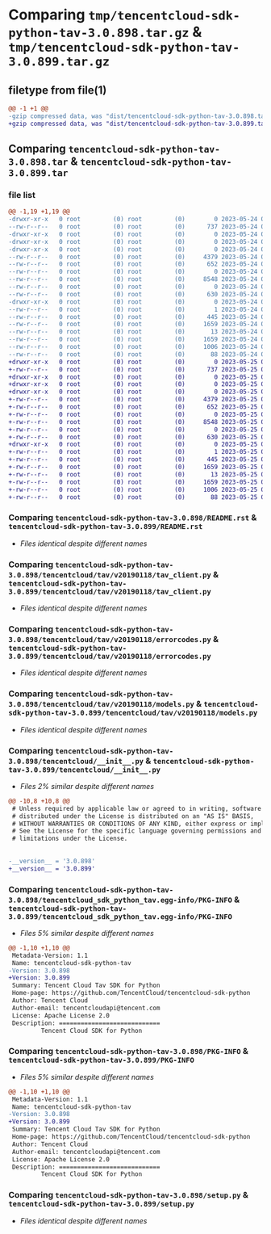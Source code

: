 # Comparing `tmp/tencentcloud-sdk-python-tav-3.0.898.tar.gz` & `tmp/tencentcloud-sdk-python-tav-3.0.899.tar.gz`

## filetype from file(1)

```diff
@@ -1 +1 @@
-gzip compressed data, was "dist/tencentcloud-sdk-python-tav-3.0.898.tar", last modified: Wed May 24 02:06:22 2023, max compression
+gzip compressed data, was "dist/tencentcloud-sdk-python-tav-3.0.899.tar", last modified: Thu May 25 00:36:13 2023, max compression
```

## Comparing `tencentcloud-sdk-python-tav-3.0.898.tar` & `tencentcloud-sdk-python-tav-3.0.899.tar`

### file list

```diff
@@ -1,19 +1,19 @@
-drwxr-xr-x   0 root         (0) root         (0)        0 2023-05-24 02:06:22.000000 tencentcloud-sdk-python-tav-3.0.898/
--rw-r--r--   0 root         (0) root         (0)      737 2023-05-24 02:06:22.000000 tencentcloud-sdk-python-tav-3.0.898/README.rst
-drwxr-xr-x   0 root         (0) root         (0)        0 2023-05-24 02:06:22.000000 tencentcloud-sdk-python-tav-3.0.898/tencentcloud/
-drwxr-xr-x   0 root         (0) root         (0)        0 2023-05-24 02:06:22.000000 tencentcloud-sdk-python-tav-3.0.898/tencentcloud/tav/
-drwxr-xr-x   0 root         (0) root         (0)        0 2023-05-24 02:06:22.000000 tencentcloud-sdk-python-tav-3.0.898/tencentcloud/tav/v20190118/
--rw-r--r--   0 root         (0) root         (0)     4379 2023-05-24 02:06:22.000000 tencentcloud-sdk-python-tav-3.0.898/tencentcloud/tav/v20190118/tav_client.py
--rw-r--r--   0 root         (0) root         (0)      652 2023-05-24 02:06:22.000000 tencentcloud-sdk-python-tav-3.0.898/tencentcloud/tav/v20190118/errorcodes.py
--rw-r--r--   0 root         (0) root         (0)        0 2023-05-24 02:06:22.000000 tencentcloud-sdk-python-tav-3.0.898/tencentcloud/tav/v20190118/__init__.py
--rw-r--r--   0 root         (0) root         (0)     8548 2023-05-24 02:06:22.000000 tencentcloud-sdk-python-tav-3.0.898/tencentcloud/tav/v20190118/models.py
--rw-r--r--   0 root         (0) root         (0)        0 2023-05-24 02:06:22.000000 tencentcloud-sdk-python-tav-3.0.898/tencentcloud/tav/__init__.py
--rw-r--r--   0 root         (0) root         (0)      630 2023-05-24 02:06:22.000000 tencentcloud-sdk-python-tav-3.0.898/tencentcloud/__init__.py
-drwxr-xr-x   0 root         (0) root         (0)        0 2023-05-24 02:06:22.000000 tencentcloud-sdk-python-tav-3.0.898/tencentcloud_sdk_python_tav.egg-info/
--rw-r--r--   0 root         (0) root         (0)        1 2023-05-24 02:06:22.000000 tencentcloud-sdk-python-tav-3.0.898/tencentcloud_sdk_python_tav.egg-info/dependency_links.txt
--rw-r--r--   0 root         (0) root         (0)      445 2023-05-24 02:06:22.000000 tencentcloud-sdk-python-tav-3.0.898/tencentcloud_sdk_python_tav.egg-info/SOURCES.txt
--rw-r--r--   0 root         (0) root         (0)     1659 2023-05-24 02:06:22.000000 tencentcloud-sdk-python-tav-3.0.898/tencentcloud_sdk_python_tav.egg-info/PKG-INFO
--rw-r--r--   0 root         (0) root         (0)       13 2023-05-24 02:06:22.000000 tencentcloud-sdk-python-tav-3.0.898/tencentcloud_sdk_python_tav.egg-info/top_level.txt
--rw-r--r--   0 root         (0) root         (0)     1659 2023-05-24 02:06:22.000000 tencentcloud-sdk-python-tav-3.0.898/PKG-INFO
--rw-r--r--   0 root         (0) root         (0)     1006 2023-05-24 02:06:22.000000 tencentcloud-sdk-python-tav-3.0.898/setup.py
--rw-r--r--   0 root         (0) root         (0)       88 2023-05-24 02:06:22.000000 tencentcloud-sdk-python-tav-3.0.898/setup.cfg
+drwxr-xr-x   0 root         (0) root         (0)        0 2023-05-25 00:36:13.000000 tencentcloud-sdk-python-tav-3.0.899/
+-rw-r--r--   0 root         (0) root         (0)      737 2023-05-25 00:36:13.000000 tencentcloud-sdk-python-tav-3.0.899/README.rst
+drwxr-xr-x   0 root         (0) root         (0)        0 2023-05-25 00:36:13.000000 tencentcloud-sdk-python-tav-3.0.899/tencentcloud/
+drwxr-xr-x   0 root         (0) root         (0)        0 2023-05-25 00:36:13.000000 tencentcloud-sdk-python-tav-3.0.899/tencentcloud/tav/
+drwxr-xr-x   0 root         (0) root         (0)        0 2023-05-25 00:36:13.000000 tencentcloud-sdk-python-tav-3.0.899/tencentcloud/tav/v20190118/
+-rw-r--r--   0 root         (0) root         (0)     4379 2023-05-25 00:36:13.000000 tencentcloud-sdk-python-tav-3.0.899/tencentcloud/tav/v20190118/tav_client.py
+-rw-r--r--   0 root         (0) root         (0)      652 2023-05-25 00:36:13.000000 tencentcloud-sdk-python-tav-3.0.899/tencentcloud/tav/v20190118/errorcodes.py
+-rw-r--r--   0 root         (0) root         (0)        0 2023-05-25 00:36:13.000000 tencentcloud-sdk-python-tav-3.0.899/tencentcloud/tav/v20190118/__init__.py
+-rw-r--r--   0 root         (0) root         (0)     8548 2023-05-25 00:36:13.000000 tencentcloud-sdk-python-tav-3.0.899/tencentcloud/tav/v20190118/models.py
+-rw-r--r--   0 root         (0) root         (0)        0 2023-05-25 00:36:13.000000 tencentcloud-sdk-python-tav-3.0.899/tencentcloud/tav/__init__.py
+-rw-r--r--   0 root         (0) root         (0)      630 2023-05-25 00:36:13.000000 tencentcloud-sdk-python-tav-3.0.899/tencentcloud/__init__.py
+drwxr-xr-x   0 root         (0) root         (0)        0 2023-05-25 00:36:13.000000 tencentcloud-sdk-python-tav-3.0.899/tencentcloud_sdk_python_tav.egg-info/
+-rw-r--r--   0 root         (0) root         (0)        1 2023-05-25 00:36:13.000000 tencentcloud-sdk-python-tav-3.0.899/tencentcloud_sdk_python_tav.egg-info/dependency_links.txt
+-rw-r--r--   0 root         (0) root         (0)      445 2023-05-25 00:36:13.000000 tencentcloud-sdk-python-tav-3.0.899/tencentcloud_sdk_python_tav.egg-info/SOURCES.txt
+-rw-r--r--   0 root         (0) root         (0)     1659 2023-05-25 00:36:13.000000 tencentcloud-sdk-python-tav-3.0.899/tencentcloud_sdk_python_tav.egg-info/PKG-INFO
+-rw-r--r--   0 root         (0) root         (0)       13 2023-05-25 00:36:13.000000 tencentcloud-sdk-python-tav-3.0.899/tencentcloud_sdk_python_tav.egg-info/top_level.txt
+-rw-r--r--   0 root         (0) root         (0)     1659 2023-05-25 00:36:13.000000 tencentcloud-sdk-python-tav-3.0.899/PKG-INFO
+-rw-r--r--   0 root         (0) root         (0)     1006 2023-05-25 00:36:13.000000 tencentcloud-sdk-python-tav-3.0.899/setup.py
+-rw-r--r--   0 root         (0) root         (0)       88 2023-05-25 00:36:13.000000 tencentcloud-sdk-python-tav-3.0.899/setup.cfg
```

### Comparing `tencentcloud-sdk-python-tav-3.0.898/README.rst` & `tencentcloud-sdk-python-tav-3.0.899/README.rst`

 * *Files identical despite different names*

### Comparing `tencentcloud-sdk-python-tav-3.0.898/tencentcloud/tav/v20190118/tav_client.py` & `tencentcloud-sdk-python-tav-3.0.899/tencentcloud/tav/v20190118/tav_client.py`

 * *Files identical despite different names*

### Comparing `tencentcloud-sdk-python-tav-3.0.898/tencentcloud/tav/v20190118/errorcodes.py` & `tencentcloud-sdk-python-tav-3.0.899/tencentcloud/tav/v20190118/errorcodes.py`

 * *Files identical despite different names*

### Comparing `tencentcloud-sdk-python-tav-3.0.898/tencentcloud/tav/v20190118/models.py` & `tencentcloud-sdk-python-tav-3.0.899/tencentcloud/tav/v20190118/models.py`

 * *Files identical despite different names*

### Comparing `tencentcloud-sdk-python-tav-3.0.898/tencentcloud/__init__.py` & `tencentcloud-sdk-python-tav-3.0.899/tencentcloud/__init__.py`

 * *Files 2% similar despite different names*

```diff
@@ -10,8 +10,8 @@
 # Unless required by applicable law or agreed to in writing, software
 # distributed under the License is distributed on an "AS IS" BASIS,
 # WITHOUT WARRANTIES OR CONDITIONS OF ANY KIND, either express or implied.
 # See the License for the specific language governing permissions and
 # limitations under the License.
 
 
-__version__ = '3.0.898'
+__version__ = '3.0.899'
```

### Comparing `tencentcloud-sdk-python-tav-3.0.898/tencentcloud_sdk_python_tav.egg-info/PKG-INFO` & `tencentcloud-sdk-python-tav-3.0.899/tencentcloud_sdk_python_tav.egg-info/PKG-INFO`

 * *Files 5% similar despite different names*

```diff
@@ -1,10 +1,10 @@
 Metadata-Version: 1.1
 Name: tencentcloud-sdk-python-tav
-Version: 3.0.898
+Version: 3.0.899
 Summary: Tencent Cloud Tav SDK for Python
 Home-page: https://github.com/TencentCloud/tencentcloud-sdk-python
 Author: Tencent Cloud
 Author-email: tencentcloudapi@tencent.com
 License: Apache License 2.0
 Description: ============================
         Tencent Cloud SDK for Python
```

### Comparing `tencentcloud-sdk-python-tav-3.0.898/PKG-INFO` & `tencentcloud-sdk-python-tav-3.0.899/PKG-INFO`

 * *Files 5% similar despite different names*

```diff
@@ -1,10 +1,10 @@
 Metadata-Version: 1.1
 Name: tencentcloud-sdk-python-tav
-Version: 3.0.898
+Version: 3.0.899
 Summary: Tencent Cloud Tav SDK for Python
 Home-page: https://github.com/TencentCloud/tencentcloud-sdk-python
 Author: Tencent Cloud
 Author-email: tencentcloudapi@tencent.com
 License: Apache License 2.0
 Description: ============================
         Tencent Cloud SDK for Python
```

### Comparing `tencentcloud-sdk-python-tav-3.0.898/setup.py` & `tencentcloud-sdk-python-tav-3.0.899/setup.py`

 * *Files identical despite different names*

